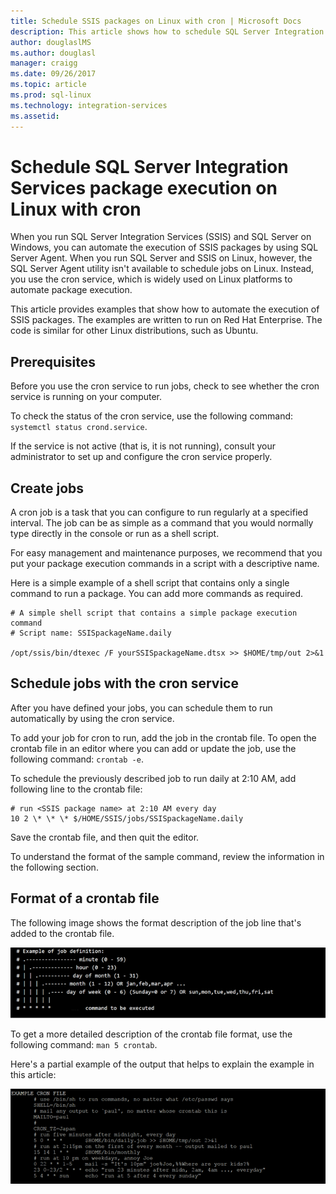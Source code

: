 ```yaml
---
title: Schedule SSIS packages on Linux with cron | Microsoft Docs
description: This article shows how to schedule SQL Server Integration Services packages on Linux with the cron service.
author: douglaslMS
ms.author: douglasl 
manager: craigg
ms.date: 09/26/2017
ms.topic: article
ms.prod: sql-linux
ms.technology: integration-services
ms.assetid: 
---
```

# Schedule SQL Server Integration Services package execution on Linux with cron

When you run SQL Server Integration Services (SSIS) and SQL Server on Windows, you can automate the execution of SSIS packages by using SQL Server Agent. When you run SQL Server and SSIS on Linux, however, the SQL Server Agent utility isn't available to schedule jobs on Linux. Instead, you use the cron service, which is widely used on Linux platforms to automate package execution.

This article provides examples that show how to automate the execution of SSIS packages. The examples are written to run on Red Hat Enterprise. The code is similar for other Linux distributions, such as Ubuntu.

## Prerequisites

Before you use the cron service to run jobs, check to see whether the cron service is running on your computer.

To check the status of the cron service, use the following command: `systemctl status crond.service`.

If the service is not active (that is, it is not running), consult your administrator to set up and configure the cron service properly.

## Create jobs

A cron job is a task that you can configure to run regularly at a specified interval. The job can be as simple as a command that you would normally type directly in the console or run as a shell script.

For easy management and maintenance purposes, we recommend that you put your package execution commands in a script with a descriptive name.

Here is a simple example of a shell script that contains only a single command to run a package. You can add more commands as required.

```
# A simple shell script that contains a simple package execution command
# Script name: SSISpackageName.daily

/opt/ssis/bin/dtexec /F yourSSISpackageName.dtsx >> $HOME/tmp/out 2>&1
```

## Schedule jobs with the cron service

After you have defined your jobs, you can schedule them to run automatically by using the cron service.

To add your job for cron to run, add the job in the crontab file. To open the crontab file in an editor where you can add or update the job, use the following command: `crontab -e`.

To schedule the previously described job to run daily at 2:10 AM, add following line to the crontab file:

```
# run <SSIS package name> at 2:10 AM every day
10 2 \* \* \* $/HOME/SSIS/jobs/SSISpackageName.daily
```

Save the crontab file, and then quit the editor.

To understand the format of the sample command, review the information in the following section.
 
## Format of a crontab file

The following image shows the format description of the job line that's added to the crontab file.

![Format description for entry in crontab file](media/sql-server-linux-schedule-ssis-packages/ssis-linux-cron-job-definition.png)

To get a more detailed description of the crontab file format, use the following command: `man 5 crontab`.

Here's a partial example of the output that helps to explain the example in this article:

![Detailed partial description of crontab format](media/sql-server-linux-schedule-ssis-packages/ssis-linux-cron-crontab-format.png)
